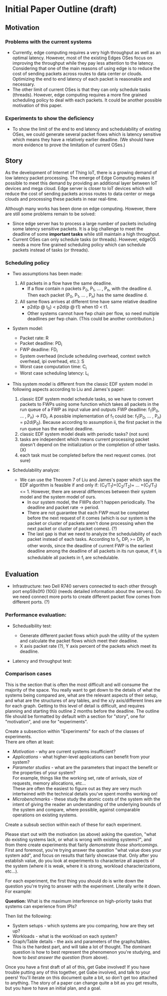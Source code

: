 # Initial Paper Outline (draft)

## Motivation

### Problems with the current systems
+ Currently, edge computing requires a very high throughput as well as an optimal latency. However, most of the existing Edges OSes focus on improving the throughput while they pay less attention to the latency. Considering that one of the main reasons of using edge is to reduce the cost of sending packets across routes to data center or clouds. Optimizing the end to end latency of each packet is reasonable and necessary.
+ The other limit of current OSes is that they can only schedule tasks (threads). However, edge computing requires a more fine grained scheduling policy to deal with each packets. It could be another possible motivation of this paper.

### Experiments to show the deficiency
+ To show the limit of the end to end latency and schedulability of existing OSes, we could generate several packet flows which is latency sensitive which means they have a relatively earlier deadline. (We should have more evidence to prove the limitation of current OSes.)

## Story

As the development of Internet of Thing IoT, there is a growing demand of low latency packet processing. The emerge of Edge Computing makes it possible to meet this demand by providing an additional layer between IoT devices and mega cloud. Edge server is closer to IoT devices which will reduce the cost of sending packets across routes to data center or mega clouds and processing these packets in near real-time. 

Although many works has been done on edge computing. However, there are still some problems remain to be solved: 

+ Since edge server has to process a large number of packets including some latency sensitive packets. It is a big challenge to meet the deadline of some **important tasks** while still maintain a high throughput.
+ Current OSes can only schedule tasks (or threads). However, edgeOS needs a more fine grained scheduling policy which can schedule packets instead of tasks (or threads).

### Scheduling policy 
+ Two assumptions has been made:
	1. All packets in a flow have the same deadline.
		+ If a flow contain n packets P<sub>0</sub>, P<sub>1</sub>, ... , P<sub>n</sub>, with the deadline d. Then each packet (P<sub>0</sub>, P<sub>1</sub>, ... , P<sub>n</sub>) has the same deadline d.
	2. All same flows arrives at different time have same relative deadline
		+ p2d(p @ t<sub>0</sub>) < p2d(p @ t1) when t0 < t1. 
		+ Other systems cannot have fwp chain per flow, so need multiple deadlines per fwp chain. (This could be another contribution.)

+ System model:
	+ Packet rate: R
	+ Packet deadline: PD<sub>i</sub>
	+ FWP deadline: FD<sub>i</sub>
	+ System overhead (include scheduling overhead, context switch overhead, ipi overhead, etc.): S
	+ Worst case computation time: C<sub>i</sub>
	+ Worst case scheduling latency: L<sub>i</sub>

+ This system model is different from the classic EDF system model in following aspects according to Liu and James's paper:
	1. classic EDF system model schedule tasks, so we have to convert packets to FWPs using some function which takes all packets in the run queue of a FWP as input value and outputs FWP deadline: f<sub>1</sub>(P<sub>0</sub>, ... , P<sub>n</sub>) -> FD<sub>i</sub>. A possible implementation of f<sub>1</sub> could be: f<sub>1</sub>(P<sub>0</sub>, ... , P<sub>n</sub>) = p2d(P<sub>0</sub>). Because according to assumption ii, the first packet in the run queue has the earliest deadline.
	2. classic EDF system model deals with periodic tasks? (not sure)
	3. tasks are independent which means current processing packet doesn't depend on the initialization or the completion of other tasks. (X)
	4. each task must be completed before the next request comes. (not sure)

+ Schedulability analyze:
	+ We can use the Theorem 7 of Liu and James's paper which says the EDF algorithm is feasible if and only if: (C<sub>1</sub>/T<sub>1</sub>)+(C<sub>2</sub>/T<sub>2</sub>)+ ... +(C<sub>1</sub>/T<sub>1</sub>) <= 1. However, there are several differences between their system model and the system model of ours.
		+ In our system model, the FWPs don't happen periodically. The deadline and packet rate -> period.
		+ There are not guarantee that each FWP must be completed before the next request of it comes (which is our system is the packet or cluster of packets aren't done processing when the next packet or cluster of packet comes). (?) 
		+ The last gap is that we need to analyze the schedulability of each packet instead of each tasks. According to f<sub>1</sub>, DP<sub>i</sub> >= DP<sub>i</sub>. In other words, since the deadline of current FWP is the earliest deadline among the deadline of all packets in its run queue, if f<sub>i</sub> is schedulable all packets in f<sub>i</sub> are schedulable.

## Evaluation
+ Infrastructure: two Dell R740 servers connected to each other through port enp59s0f0 (10G) (needs detailed information about the servers). Do we need connect more ports to create different packet flow comes from different ports. (?)

### Performance evaluation:
+ Schedualbility test:
	+ Generate different packet flows which push the utility of the system and calculate the packet flows which meet their deadline.
	+ X axis packet rate (?), Y axis percent of the packets which meet its deadline.

+ Latency and throughput test:

### Comparison cases

This is the section that is often the most difficult and will consume the majority of the space.
You really want to get down to the details of what the systems being compared are, what are the relevant aspects of their setup, and what are the structures of any tables, and the x/y axis/different lines are for each graph.
Getting to this level of detail is difficult, and requires planning and starting this outline 2 months before the deadline.
The outline file should be formatted by default with a section for "story", one for "motivation", and one for "experiments".

Create a subsection within "Experiments" for each of the classes of experiments.  
There are often at least:

- *Motivation* - why are current systems insufficient?
- *Applications* - what higher-level applications can benefit from your system?
- *Parameter studies* - what are the parameters that impact the benefit or the properties of your system?  
    For example, things like the working set, rate of arrivals, size of requests, memory allocations, etc...  
    These are often the easiest to figure out as they are very much intertwined with the technical details you've spent months working on!
- *Microbenchmarks* - these study the atomic costs of the system with the intent of giving the reader an understanding of the underlying bounds of the system and compare, where possible, against comparable operations on existing systems.

Create a subsub section within each of these for each experiment.

Please start out with the motivation (as above) asking the question, "what do existing systems lack, or what is wrong with existing systems?", and from there create experiments that fairly *demonstrate those shortcomings*.  
First and foremost, you're trying answer the question "what value does your system add", and focus on results that fairly showcase that.
Only after you establish value, do you look at experiments to characterize all aspects of the system (where it is weak, where it is strong, workload characterizations, etc...).

For each experiment, the first thing you should do is write down the question you're trying to answer with the experiment.
Literally write it down.
For example:

**Question:** What is the maximum interference on high-priority tasks that systems can experience from IPIs?

Then list the following:

- System setups - which systems are you comparing, how are they set up?
- Workloads - what is the workload on each system?
- Graph/Table details - the axis and parameters of the graphs/tables.  
    This is the hardest part, and will take a lot of thought.
    The dominant question is how to best represent the phenomenon you're studying, and how to *best answer the question* (from above).
    
Once you have a first draft of all of this, get Gabe involved!
If you have trouble putting any of this together, get Gabe involved, and talk to your peers!
You'll iterate on this document quite a bit, so don't get too attached to anything.
The story of a paper can change quite a bit as you get results, but you have to have an initial plan, and a goal.